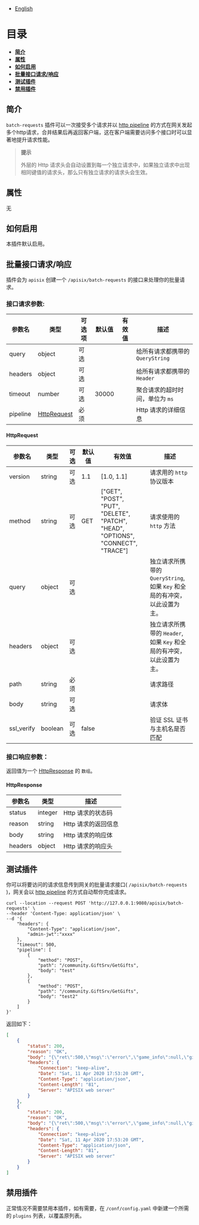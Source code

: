 <!--
#
# Licensed to the Apache Software Foundation (ASF) under one or more
# contributor license agreements.  See the NOTICE file distributed with
# this work for additional information regarding copyright ownership.
# The ASF licenses this file to You under the Apache License, Version 2.0
# (the "License"); you may not use this file except in compliance with
# the License.  You may obtain a copy of the License at
#
#     http://www.apache.org/licenses/LICENSE-2.0
#
# Unless required by applicable law or agreed to in writing, software
# distributed under the License is distributed on an "AS IS" BASIS,
# WITHOUT WARRANTIES OR CONDITIONS OF ANY KIND, either express or implied.
# See the License for the specific language governing permissions and
# limitations under the License.
#
-->

- [English](../../plugins/batch-requests.md)

# 目录

- [**简介**](#简介)
- [**属性**](#属性)
- [**如何启用**](#如何启用)
- [**批量接口请求/响应**](#批量接口请求/响应)
- [**测试插件**](#测试插件)
- [**禁用插件**](#禁用插件)

## 简介

`batch-requests` 插件可以一次接受多个请求并以 [http pipeline](https://en.wikipedia.org/wiki/HTTP_pipelining) 的方式在网关发起多个http请求，合并结果后再返回客户端，这在客户端需要访问多个接口时可以显著地提升请求性能。

> **提示**
>
> 外层的 Http 请求头会自动设置到每一个独立请求中，如果独立请求中出现相同键值的请求头，那么只有独立请求的请求头会生效。

## 属性

无

## 如何启用

本插件默认启用。

## 批量接口请求/响应
插件会为 `apisix` 创建一个 `/apisix/batch-requests` 的接口来处理你的批量请求。

### 接口请求参数:

| 参数名   | 类型                        | 可选项 | 默认值 | 有效值 | 描述                             |
| -------- | --------------------------- | ------ | ------ | ------ | -------------------------------- |
| query    | object                      | 可选   |        |        | 给所有请求都携带的 `QueryString` |
| headers  | object                      | 可选   |        |        | 给所有请求都携带的 `Header`      |
| timeout  | number                      | 可选   | 30000  |        | 聚合请求的超时时间，单位为 `ms`  |
| pipeline | [HttpRequest](#HttpRequest) | 必须   |        |        | Http 请求的详细信息              |

#### HttpRequest
| 参数名     | 类型    | 可选 | 默认值 | 有效值                                                                           | 描述                                                                      |
| ---------- | ------- | ---- | ------ | -------------------------------------------------------------------------------- | ------------------------------------------------------------------------- |
| version    | string  | 可选 | 1.1    | [1.0, 1.1]                                                                       | 请求用的 `http` 协议版本                                                  |
| method     | string  | 可选 | GET    | ["GET", "POST", "PUT", "DELETE", "PATCH", "HEAD", "OPTIONS", "CONNECT", "TRACE"] | 请求使用的 `http` 方法                                                    |
| query      | object  | 可选 |        |                                                                                  | 独立请求所携带的 `QueryString`, 如果 `Key` 和全局的有冲突，以此设置为主。 |
| headers    | object  | 可选 |        |                                                                                  | 独立请求所携带的 `Header`, 如果 `Key` 和全局的有冲突，以此设置为主。      |
| path       | string  | 必须 |        |                                                                                  | 请求路径                                                                  |
| body       | string  | 可选 |        |                                                                                  | 请求体                                                                    |
| ssl_verify | boolean | 可选 | false  |                                                                                  | 验证 SSL 证书与主机名是否匹配                                             |

### 接口响应参数：
返回值为一个 [HttpResponse](#HttpResponse) 的 `数组`。

#### HttpResponse
| 参数名  | 类型    | 描述                |
| ------- | ------- | ------------------- |
| status  | integer | Http 请求的状态码   |
| reason  | string  | Http 请求的返回信息 |
| body    | string  | Http 请求的响应体   |
| headers | object  | Http 请求的响应头   |

## 测试插件

你可以将要访问的请求信息传到网关的批量请求接口( `/apisix/batch-requests` )，网关会以 [http pipeline](https://en.wikipedia.org/wiki/HTTP_pipelining) 的方式自动帮你完成请求。
```shell
curl --location --request POST 'http://127.0.0.1:9080/apisix/batch-requests' \
--header 'Content-Type: application/json' \
--d '{
    "headers": {
        "Content-Type": "application/json",
        "admin-jwt":"xxxx"
    },
    "timeout": 500,
    "pipeline": [
        {
            "method": "POST",
            "path": "/community.GiftSrv/GetGifts",
            "body": "test"
        },
        {
            "method": "POST",
            "path": "/community.GiftSrv/GetGifts",
            "body": "test2"
        }
    ]
}'
```

返回如下：
```json
[
    {
        "status": 200,
        "reason": "OK",
        "body": "{\"ret\":500,\"msg\":\"error\",\"game_info\":null,\"gift\":[],\"to_gets\":0,\"get_all_msg\":\"\"}",
        "headers": {
            "Connection": "keep-alive",
            "Date": "Sat, 11 Apr 2020 17:53:20 GMT",
            "Content-Type": "application/json",
            "Content-Length": "81",
            "Server": "APISIX web server"
        }
    },
    {
        "status": 200,
        "reason": "OK",
        "body": "{\"ret\":500,\"msg\":\"error\",\"game_info\":null,\"gift\":[],\"to_gets\":0,\"get_all_msg\":\"\"}",
        "headers": {
            "Connection": "keep-alive",
            "Date": "Sat, 11 Apr 2020 17:53:20 GMT",
            "Content-Type": "application/json",
            "Content-Length": "81",
            "Server": "APISIX web server"
        }
    }
]
```

## 禁用插件

正常情况不需要禁用本插件，如有需要，在 `/conf/config.yaml` 中新建一个所需的 `plugins` 列表，以覆盖原列表。
